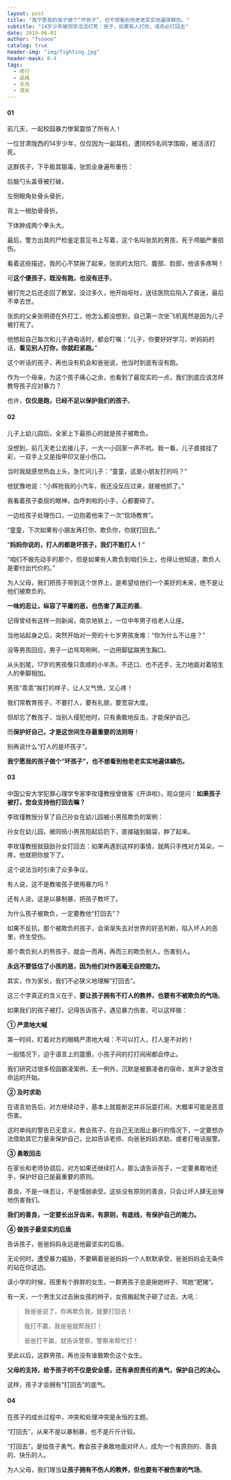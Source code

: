 ```yaml
---
layout: post
title: "我宁愿我的孩子做个“坏孩子”，也不想看到他老老实实地遍体鳞伤。"
subtitle: "14岁少年被同学活活打死：孩子，如果有人打你，请务必打回去"
date: 2019-06-01
author: "fsoooo"
catalog: true
header-img: "img/fighting.jpg"
header-mask: 0.4
tags:
  - 修行
  - 品格
  - 岁月
  - 成长
---
```



#### 01 

前几天，一起校园暴力惨案震惊了所有人！

一位甘肃陇西的14岁少年，仅仅因为一副耳机，遭同校5名同学围殴，被活活打死。

这群孩子，下手极其狠毒，张凯全身遍布重伤：

后脑勺头盖骨被打破，

左侧眼角处骨头骨折，

背上一根肋骨骨折，

下体肿成两个拳头大。

最后，警方出具的尸检鉴定意见书上写着，这个名叫张凯的男孩，死于颅脑严重损伤。

看着这些描述，我的心不禁揪了起来，张凯的太阳穴、腹部、脸部，他该多疼啊！

可**这个傻孩子，既没有跑，也没有还手**。

被打完之后还走回了教室，没过多久，他开始呕吐，送往医院后陷入了昏迷，最后不幸去世。

张凯的父亲张明德在外打工，他怎么都没想到，自己第一次坐飞机竟然是因为儿子被打死了。

他想起自己每次和儿子通电话时，都会叮嘱：“儿子，你要好好学习，听妈妈的话，**看见别人打你，你就赶紧跑。**”

这个听话的孩子，再也没有机会和爸爸说，他当时到底有没有跑。

作为一个母亲，为这个孩子痛心之余，也看到了最现实的一点，我们到底应该怎样教导孩子应对暴力？

也许，**仅仅是跑，已经不足以保护我们的孩子**。

#### 02

儿子上幼儿园后，全家上下最担心的就是孩子被欺负。

没想到，前几天老公去接儿子，一大一小回家一声不吭。我一看，儿子直接挂了彩，一双手上又是指甲印又是小伤口。

当时我就感觉热血上头，急忙问儿子：“童童，这是小朋友打的吗？”

他犹豫地说：“小辉抢我的小汽车，我还没反应过来，就被他抓了。”

我看着孩子委屈的眼神，血呼刺啦的小手，心都要碎了。

一边给孩子处理伤口，一边抱着他来了一次“现场教育”。

“童童，下次如果有小朋友再打你、欺负你，你就打回去。”

“**妈妈你说的，打人的都是坏孩子，我们不能打人！**”

“咱们不做先动手的那个，但是如果有人欺负到咱们头上，也得让他知道，欺负人是要付出代价的。”

为人父母，我们把孩子带到这个世界上，是希望给他们一个美好的未来，绝不是让他们被欺负的。

**一味的忍让，纵容了平庸的恶，也伤害了真正的善**。

记得曾经有这样一则新闻，南京地铁上，一位中年男子给老人让座。

当他站起身之后，突然开始对一旁的十七岁男孩发难：“你为什么不让座？”

没等男孩回应，男子一边骂骂咧咧，一边用脚猛踹男生胸口。

从头到尾，17岁的男孩像只乖顺的小羊羔，不还口、也不还手，无力地面对着陌生人的拳脚相加。

男孩“乖乖”挨打的样子，让人又气愤，又心疼！

我们常教育孩子，不要打人，要有礼貌，要宽容大度。

但却忘了教孩子，当别人侵犯他时，只有勇敢地反击，才能保护自己。

而**保护好自己，才是这世间生存最重要的法则呀**！

别再说什么“打人的是坏孩子”。

**我宁愿我的孩子做个“坏孩子”，也不想看到他老老实实地遍体鳞伤。**

#### 03

中国公安大学犯罪心理学专家李玫瑾教授曾做客《开讲啦》，观众提问：**如果孩子被打，您会支持他打回去嘛？** 

李玫瑾教授分享了自己孙女在幼儿园被小男孩欺负的案例：

孙女在幼儿园，被同班小男孩抱起后扔下，直接磕到脑袋，肿了起来。

李玫瑾教授就鼓励孙女打回去：如果再遇到这样的事情，就两只手拽对方耳朵，一疼，他就把你放下了。

这个说法当时引来了众多争议。

有人说，这不是教唆孩子使用暴力吗？

还有人说，这是以暴制暴，把孩子教坏了。

为什么孩子被欺负，一定要教他“打回去”？

如果不反抗，那个被欺负的孩子，会渐渐失去对世界的好恶判断，陷入坏人的恶里，终生受伤。

那个欺负别人的熊孩子，就会一而再，再而三的欺负别人，伤害别人。

**永远不要低估了小孩的恶，因为他们对作恶毫无自控能力。**

其实，作为家长，我们不必狭义地理解“打回去”。

这三个字真正的含义在于，**要让孩子拥有不打人的教养，也要有不被欺负的气场**。

如果我们的孩子被打，记得告诉孩子，遇见暴力伤害，可以这样做：

**① 严肃地大喊**

第一时间，盯着对方的眼睛严肃地大喊：不可以打人，打人是不对的！

一般情况下，迫于语言上的震慑，小孩子间的打打闹闹都会停止。

我们研究过很多校园霸凌案例，无一例外，沉默是被霸凌者的宿命，发声才是改变命运的开始。

**② 及时求助**

在语言劝告后，对方继续动手，基本上就能断定并非玩耍打闹，大概率可能是恶意伤害。

这时单纯的警告已无意义，教会孩子，在自己无法阻止暴行的情况下，一定要想办法借助其它力量来保护自己，比如告诉老师、向爸爸妈妈求助，或者打电话报警。

**③ 勇敢回击**

在家长和老师协调后，对方如果还继续打人，那么请告诉孩子，一定要勇敢地还手，保护好自己是最重要的原则。

善良，不是一味忍让，不是懦弱承受。这些没有原则的善良，只会让坏人肆无忌惮地伤害我们。

**我们的善良，一定要长出牙齿来，有原则，有底线，有保护自己的能力。**

**④ 做孩子最坚实的后盾**

告诉孩子，爸爸妈妈永远是他最坚实的后盾。

无论何时，遭受暴力威胁，不要瞒着爸爸妈妈一个人默默承受，爸爸妈妈会无条件的站在你这边。

读小学的时候，班里有个胖胖的女生，一群男孩子总是揪她辫子、骂她“肥猪”。

有一天，一个男生又过去揪女孩的辫子，女孩搬起凳子砸了过去，大吼：

> 我爸爸说了，你再欺负我，就要打回去！
>
> 我打不赢，我爸爸就帮我打！
>
> 爸爸打不赢，就告诉警察，警察来帮忙打！

至此以后，这群男孩，再也没有谁敢欺负这个女生。

**父母的支持，给予孩子的不仅是安全感，还有承担责任的勇气，保护自己的决心。**

这样，孩子才会拥有“打回去”的底气。

#### 04

在孩子的成长过程中，冲突和处理冲突是永恒的主题。 

“打回去”，从来不是以暴制暴，也不是斤斤计较。

“打回去”，是给孩子勇气，教会孩子勇敢地面对坏人，成为一个有原则的、善良的、快乐的人。

 为人父母，我们理当**让孩子拥有不伤人的教养，但也要有不被伤害的气场**。
